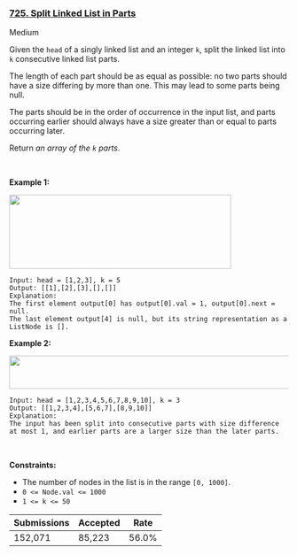 ### [725. Split Linked List in Parts](https://leetcode.com/problems/split-linked-list-in-parts/)

Medium

Given the `` head `` of a singly linked list and an integer `` k ``, split the linked list into `` k `` consecutive linked list parts.

The length of each part should be as equal as possible: no two parts should have a size differing by more than one. This may lead to some parts being null.

The parts should be in the order of occurrence in the input list, and parts occurring earlier should always have a size greater than or equal to parts occurring later.

Return _an array of the _`` k ``_ parts_.

 

__Example 1:__

<img alt="" src="https://assets.leetcode.com/uploads/2021/06/13/split1-lc.jpg" style="width: 400px; height: 134px;"/>

```
Input: head = [1,2,3], k = 5
Output: [[1],[2],[3],[],[]]
Explanation:
The first element output[0] has output[0].val = 1, output[0].next = null.
The last element output[4] is null, but its string representation as a ListNode is [].
```

__Example 2:__

<img alt="" src="https://assets.leetcode.com/uploads/2021/06/13/split2-lc.jpg" style="width: 600px; height: 60px;"/>

```
Input: head = [1,2,3,4,5,6,7,8,9,10], k = 3
Output: [[1,2,3,4],[5,6,7],[8,9,10]]
Explanation:
The input has been split into consecutive parts with size difference at most 1, and earlier parts are a larger size than the later parts.
```

 

__Constraints:__

*   The number of nodes in the list is in the range `` [0, 1000] ``.
*   `` 0 <= Node.val <= 1000 ``
*   `` 1 <= k <= 50 ``

| Submissions    | Accepted     | Rate   |
| -------------- | ------------ | ------ |
| 152,071 | 85,223 | 56.0% |
